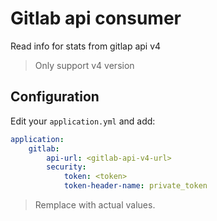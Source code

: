 # Gitlab api consumer

Read info for stats from gitlap api v4

> Only support v4 version

## Configuration

Edit your `application.yml` and add:

```yaml
application:
    gitlab:
        api-url: <gitlab-api-v4-url>
        security:
            token: <token>
            token-header-name: private_token
```

> Remplace with actual values.
